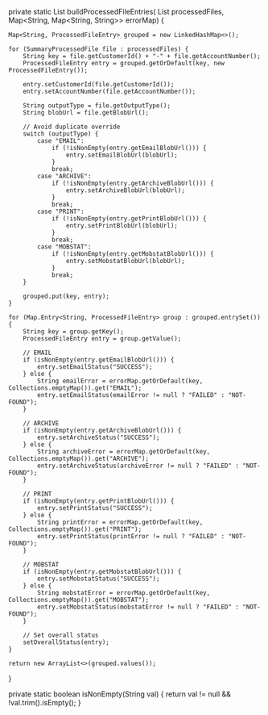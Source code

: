 private static List<ProcessedFileEntry> buildProcessedFileEntries(
        List<SummaryProcessedFile> processedFiles,
        Map<String, Map<String, String>> errorMap) {

    Map<String, ProcessedFileEntry> grouped = new LinkedHashMap<>();

    for (SummaryProcessedFile file : processedFiles) {
        String key = file.getCustomerId() + "-" + file.getAccountNumber();
        ProcessedFileEntry entry = grouped.getOrDefault(key, new ProcessedFileEntry());

        entry.setCustomerId(file.getCustomerId());
        entry.setAccountNumber(file.getAccountNumber());

        String outputType = file.getOutputType();
        String blobUrl = file.getBlobUrl();

        // Avoid duplicate override
        switch (outputType) {
            case "EMAIL":
                if (!isNonEmpty(entry.getEmailBlobUrl())) {
                    entry.setEmailBlobUrl(blobUrl);
                }
                break;
            case "ARCHIVE":
                if (!isNonEmpty(entry.getArchiveBlobUrl())) {
                    entry.setArchiveBlobUrl(blobUrl);
                }
                break;
            case "PRINT":
                if (!isNonEmpty(entry.getPrintBlobUrl())) {
                    entry.setPrintBlobUrl(blobUrl);
                }
                break;
            case "MOBSTAT":
                if (!isNonEmpty(entry.getMobstatBlobUrl())) {
                    entry.setMobstatBlobUrl(blobUrl);
                }
                break;
        }

        grouped.put(key, entry);
    }

    for (Map.Entry<String, ProcessedFileEntry> group : grouped.entrySet()) {
        String key = group.getKey();
        ProcessedFileEntry entry = group.getValue();

        // EMAIL
        if (isNonEmpty(entry.getEmailBlobUrl())) {
            entry.setEmailStatus("SUCCESS");
        } else {
            String emailError = errorMap.getOrDefault(key, Collections.emptyMap()).get("EMAIL");
            entry.setEmailStatus(emailError != null ? "FAILED" : "NOT-FOUND");
        }

        // ARCHIVE
        if (isNonEmpty(entry.getArchiveBlobUrl())) {
            entry.setArchiveStatus("SUCCESS");
        } else {
            String archiveError = errorMap.getOrDefault(key, Collections.emptyMap()).get("ARCHIVE");
            entry.setArchiveStatus(archiveError != null ? "FAILED" : "NOT-FOUND");
        }

        // PRINT
        if (isNonEmpty(entry.getPrintBlobUrl())) {
            entry.setPrintStatus("SUCCESS");
        } else {
            String printError = errorMap.getOrDefault(key, Collections.emptyMap()).get("PRINT");
            entry.setPrintStatus(printError != null ? "FAILED" : "NOT-FOUND");
        }

        // MOBSTAT
        if (isNonEmpty(entry.getMobstatBlobUrl())) {
            entry.setMobstatStatus("SUCCESS");
        } else {
            String mobstatError = errorMap.getOrDefault(key, Collections.emptyMap()).get("MOBSTAT");
            entry.setMobstatStatus(mobstatError != null ? "FAILED" : "NOT-FOUND");
        }

        // Set overall status
        setOverallStatus(entry);
    }

    return new ArrayList<>(grouped.values());
}

private static boolean isNonEmpty(String val) {
    return val != null && !val.trim().isEmpty();
}
